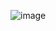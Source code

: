 ![image](https://github.com/TSDWAD2023com1grupo1/DressCodeGroup/assets/119015674/7cbf5ebf-f50b-42c2-8ba2-457bc8e1ea5e)
